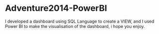 # Adventure2014-PowerBI
I developed a dashboard using SQL Language to create a VIEW, and I used Power BI to make the visualisation of the dashboard, i hope you enjoy.

